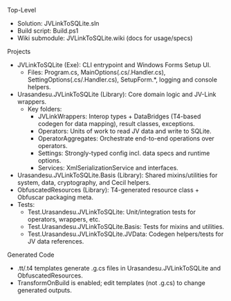 Top-Level
- Solution: JVLinkToSQLite.sln
- Build script: Build.ps1
- Wiki submodule: JVLinkToSQLite.wiki (docs for usage/specs)

Projects
- JVLinkToSQLite (Exe): CLI entrypoint and Windows Forms Setup UI.
  - Files: Program.cs, MainOptions(.cs/.Handler.cs), SettingOptions(.cs/.Handler.cs), SetupForm.*, logging and console helpers.
- Urasandesu.JVLinkToSQLite (Library): Core domain logic and JV-Link wrappers.
  - Key folders: 
    - JVLinkWrappers: Interop types + DataBridges (T4-based codegen for data mapping), result classes, exceptions.
    - Operators: Units of work to read JV data and write to SQLite.
    - OperatorAggregates: Orchestrate end-to-end operations over operators.
    - Settings: Strongly-typed config incl. data specs and runtime options.
    - Services: XmlSerializationService and interfaces.
- Urasandesu.JVLinkToSQLite.Basis (Library): Shared mixins/utilities for system, data, cryptography, and Cecil helpers.
- ObfuscatedResources (Library): T4-generated resource class + Obfuscar packaging meta.
- Tests:
  - Test.Urasandesu.JVLinkToSQLite: Unit/integration tests for operators, wrappers, etc.
  - Test.Urasandesu.JVLinkToSQLite.Basis: Tests for mixins and utilities.
  - Test.Urasandesu.JVLinkToSQLite.JVData: Codegen helpers/tests for JV data references.

Generated Code
- .tt/.t4 templates generate .g.cs files in Urasandesu.JVLinkToSQLite and ObfuscatedResources.
- TransformOnBuild is enabled; edit templates (not .g.cs) to change generated outputs.
